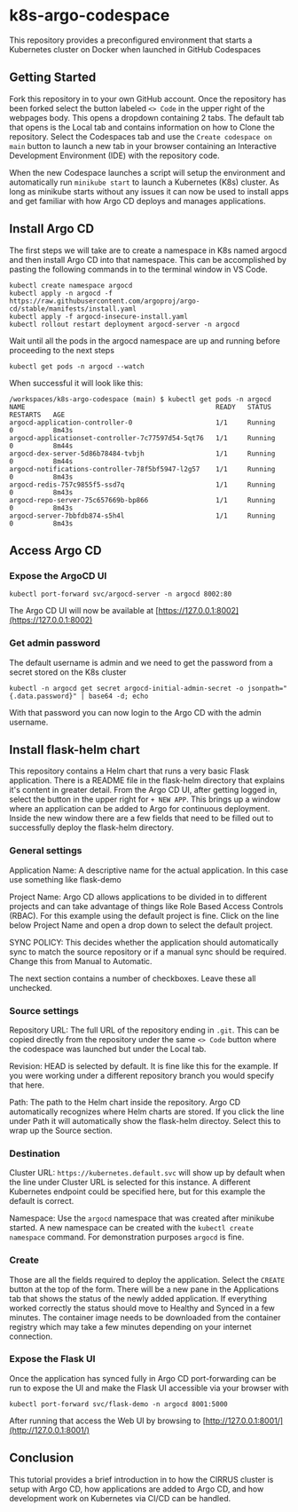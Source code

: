 # k8s-argo-codespace
This repository provides a preconfigured environment that starts a Kubernetes cluster on Docker when launched in GitHub Codespaces

## Getting Started
Fork this repository in to your own GitHub account. Once the repository has been forked select the button labeled `<> Code` in the upper right of the webpages body. This opens a dropdown containing 2 tabs. The default tab that opens is the Local tab and contains information on how to Clone the repository. Select the Codespaces tab and use the `Create codespace on main` button to launch a new tab in your browser containing an Interactive Development Environment (IDE) with the repository code.  

When the new Codespace launches a script will setup the environment and automatically run `minikube start` to launch a Kubernetes (K8s) cluster. As long as minikube starts without any issues it can now be used to install apps and get familiar with how Argo CD deploys and manages applications. 

## Install Argo CD

The first steps we will take are to create a namespace in K8s named argocd and then install Argo CD into that namespace. This can be accomplished by pasting the following commands in to the terminal window in VS Code.

```
kubectl create namespace argocd
kubectl apply -n argocd -f https://raw.githubusercontent.com/argoproj/argo-cd/stable/manifests/install.yaml
kubectl apply -f argocd-insecure-install.yaml
kubectl rollout restart deployment argocd-server -n argocd
```

Wait until all the pods in the argocd namespace are up and running before proceeding to the next steps

```
kubectl get pods -n argocd --watch
```

When successful it will look like this:

```
/workspaces/k8s-argo-codespace (main) $ kubectl get pods -n argocd
NAME                                                READY   STATUS    RESTARTS   AGE
argocd-application-controller-0                     1/1     Running   0          8m43s
argocd-applicationset-controller-7c77597d54-5qt76   1/1     Running   0          8m44s
argocd-dex-server-5d86b78484-tvbjh                  1/1     Running   0          8m44s
argocd-notifications-controller-78f5bf5947-l2g57    1/1     Running   0          8m43s
argocd-redis-757c9855f5-ssd7q                       1/1     Running   0          8m43s
argocd-repo-server-75c657669b-bp866                 1/1     Running   0          8m43s
argocd-server-7bbfdb874-s5h4l                       1/1     Running   0          8m43s
```

## Access Argo CD

### Expose the ArgoCD UI

`kubectl port-forward svc/argocd-server -n argocd 8002:80`

The Argo CD UI will now be available at [https://127.0.0.1:8002](https://127.0.0.1:8002)

### Get admin password

The default username is admin and we need to get the password from a secret stored on the K8s cluster

`kubectl -n argocd get secret argocd-initial-admin-secret -o jsonpath="{.data.password}" | base64 -d; echo`

With that password you can now login to the Argo CD with the admin username. 

## Install flask-helm chart

This repository contains a Helm chart that runs a very basic Flask application. There is a README file in the flask-helm directory that explains it's content in greater detail. From the Argo CD UI, after getting logged in, select the button in the upper right for `+ NEW APP`. This brings up a window where an application can be added to Argo for continuous deployment. Inside the new window there are a few fields that need to be filled out to successfully deploy the flask-helm directory. 

### General settings

Application Name: A descriptive name for the actual application. In this case use something like flask-demo

Project Name: Argo CD allows applications to be divided in to different projects and can take advantage of things like Role Based Access Controls (RBAC). For this example using the default project is fine. Click on the line below Project Name and open a drop down to select the default project. 

SYNC POLICY: This decides whether the application should automatically sync to match the source repository or if a manual sync should be required. Change this from Manual to Automatic.

The next section contains a number of checkboxes. Leave these all unchecked. 

### Source settings

Repository URL: The full URL of the repository ending in `.git`. This can be copied directly from the repository under the same `<> Code` button where the codespace was launched but under the Local tab.  

Revision: HEAD is selected by default. It is fine like this for the example. If you were working under a different repository branch you would specify that here.

Path: The path to the Helm chart inside the repository. Argo CD automatically recognizes where Helm charts are stored. If you click the line under Path it will automatically show the flask-helm directoy. Select this to wrap up the Source section. 

### Destination

Cluster URL: `https://kubernetes.default.svc` will show up by default when the line under Cluster URL is selected for this instance. A different Kubernetes endpoint could be specified here, but for this example the default is correct.

Namespace: Use the `argocd` namespace that was created after minikube started. A new namespace can be created with the `kubectl create namespace` command. For demonstration purposes `argocd` is fine. 

### Create

Those are all the fields required to deploy the application. Select the `CREATE` button at the top of the form. There will be a new pane in the Applications tab that shows the status of the newly added application. If everything worked correctly the status should move to Healthy and Synced in a few minutes. The container image needs to be downloaded from the container registry which may take a few minutes depending on your internet connection.  

### Expose the Flask UI

Once the application has synced fully in Argo CD port-forwarding can be run to expose the UI and make the Flask UI accessible via your browser with

`kubectl port-forward svc/flask-demo -n argocd 8001:5000`

After running that access the Web UI by browsing to [http://127.0.0.1:8001/](http://127.0.0.1:8001/)

## Conclusion

This tutorial provides a brief introduction in to how the CIRRUS cluster is setup with Argo CD, how applications are added to Argo CD, and how development work on Kubernetes via CI/CD can be handled. 